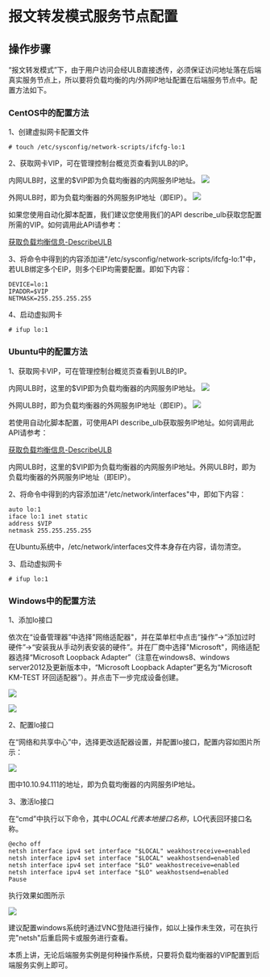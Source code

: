 

# 报文转发模式服务节点配置

## 操作步骤

“报文转发模式”下，由于用户访问会经ULB直接透传，必须保证访问地址落在后端真实服务节点上，所以要将负载均衡的内/外网IP地址配置在后端服务节点中。配置方法如下。

### CentOS中的配置方法

1、创建虚拟网卡配置文件

```
# touch /etc/sysconfig/network-scripts/ifcfg-lo:1
```

2、获取网卡VIP，可在管理控制台概览页查看到ULB的IP。

内网ULB时，这里的$VIP即为负载均衡器的内网服务IP地址。
![](/images/%E8%8E%B7%E5%8F%96vip.png)

外网ULB时，即为负载均衡器的外网服务IP地址（即EIP）。
![](/images/ulb-vip.png)

如果您使用自动化脚本配置，我们建议您使用我们的API describe\_ulb获取您配置所需的VIP。如何调用此API请参考：

[获取负载均衡信息-DescribeULB](https://docs.ucloud.cn/api/ulb-api/describe_ulb)


3、将命令中得到的内容添加进"/etc/sysconfig/network-scripts/ifcfg-lo:1"中，若ULB绑定多个EIP，则多个EIP均需要配置。即如下内容：

```
DEVICE=lo:1
IPADDR=$VIP
NETMASK=255.255.255.255
```

4、启动虚拟网卡

```
# ifup lo:1
```

### Ubuntu中的配置方法

1、获取网卡VIP，可在管理控制台概览页查看到ULB的IP。

内网ULB时，这里的$VIP即为负载均衡器的内网服务IP地址。
![](/images/%E8%8E%B7%E5%8F%96vip.png)

外网ULB时，即为负载均衡器的外网服务IP地址（即EIP）。
![](/images/ulb-vip.png)

若使用自动化脚本配置，可使用API describe\_ulb获取服务IP地址。如何调用此API请参考：

[获取负载均衡信息-DescribeULB](https://docs.ucloud.cn/api/ulb-api/describe_ulb)

内网ULB时，这里的$VIP即为负载均衡器的内网服务IP地址。外网ULB时，即为负载均衡器的外网服务IP地址（即EIP）。

2、将命令中得到的内容添加进"/etc/network/interfaces"中，即如下内容：

```
auto lo:1
iface lo:1 inet static
address $VIP
netmask 255.255.255.255
```

在Ubuntu系统中，/etc/network/interfaces文件本身存在内容，请勿清空。

3、启动虚拟网卡

```
# ifup lo:1
```

### Windows中的配置方法

1、添加lo接口

依次在“设备管理器”中选择"网络适配器"，并在菜单栏中点击“操作”→“添加过时硬件”→“安装我从手动列表安装的硬件”。并在厂商中选择"Microsoft"，网络适配器选择“Microsoft Loopback Adapter”（注意在windows8、windows server2012及更新版本中，“Microsoft Loopback Adapter”更名为“Microsoft KM-TEST 环回适配器”）。并点击下一步完成设备创建。

![](/images/win1.png)

![](/images/win2.png)

2、配置lo接口

在“网络和共享中心”中，选择更改适配器设置，并配置lo接口，配置内容如图片所示：

![](/images/win3.png)

图中10.10.94.111的地址，即为负载均衡器的内网服务IP地址。

3、激活lo接口

在“cmd”中执行以下命令，其中$LOCAL代表本地接口名称，$LO代表回环接口名称。

```
@echo off
netsh interface ipv4 set interface "$LOCAL" weakhostreceive=enabled
netsh interface ipv4 set interface "$LOCAL" weakhostsend=enabled
netsh interface ipv4 set interface "$LO" weakhostreceive=enabled
netsh interface ipv4 set interface "$LO" weakhostsend=enabled 
Pause
```

执行效果如图所示

![](/images/win4.png)

建议配置windows系统时通过VNC登陆进行操作，如以上操作未生效，可在执行完"netsh"后重启网卡或服务进行查看。

本质上讲，无论后端服务实例是何种操作系统，只要将负载均衡器的VIP配置到后端服务实例上即可。


